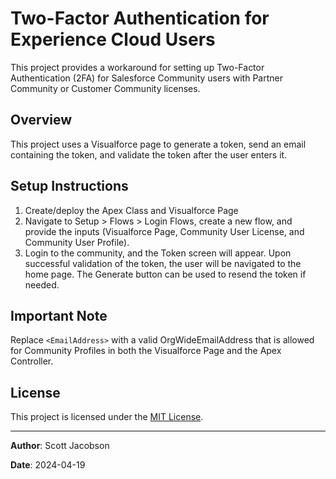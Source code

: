 # Two-Factor Authentication for Experience Cloud Users

This project provides a workaround for setting up Two-Factor Authentication (2FA) for Salesforce Community users with Partner Community or Customer Community licenses.

## Overview

This project uses a Visualforce page to generate a token, send an email containing the token, and validate the token after the user enters it.

## Setup Instructions

1. Create/deploy the Apex Class and Visualforce Page
2. Navigate to Setup > Flows > Login Flows, create a new flow, and provide the inputs (Visualforce Page, Community User License, and Community User Profile).
3. Login to the community, and the Token screen will appear. Upon successful validation of the token, the user will be navigated to the home page. The Generate button can be used to resend the token if needed.

## Important Note

Replace `<EmailAddress>` with a valid OrgWideEmailAddress that is allowed for Community Profiles in both the Visualforce Page and the Apex Controller.

## License

This project is licensed under the [MIT License](LICENSE).

---

**Author**: Scott Jacobson

**Date**: 2024-04-19